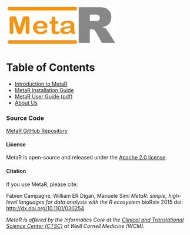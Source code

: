 ![MetaR logo](MetaR/images/MetaR-logo-4-SMALL-300x111.png)

# Table of Contents 
* [Introduction to MetaR](MetaR/Introduction.md)
* [MetaR Installation Guide](MetaR/Software.md)
* [MetaR User Guide (pdf)](MetaR/booklet/MetaR_booklet.pdf)
* [About Us](MetaR/AboutUs.md)

### Source Code ###

[MetaR GitHub Repository](https://github.com/MetaR-Languages/MetaR)

#### License
MetaR is open-source and released under the [Apache 2.0 license](http://www.apache.org/licenses/LICENSE-2.0).

#### Citation

If you use MetaR, please cite:

Fabien Campagne, William ER Digan, Manuele Simi _MetaR: simple, high-level languages for data analysis with the R ecosystem_ bioRxiv 2015 doi: http://dx.doi.org/10.1101/030254

_MetaR is offered by the Informatics Core at the [Clinical and Translational Science Center (CTSC)](https://ctscweb.weill.cornell.edu/about-us/ctsc-programs/informatics) at Weill Cornell Medicine (WCM)._